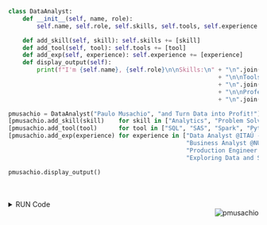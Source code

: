 ```python
class DataAnalyst:
    def __init__(self, name, role):
        self.name, self.role, self.skills, self.tools, self.experience = name, role, [], [], []

    def add_skill(self, skill): self.skills += [skill]
    def add_tool(self, tool): self.tools += [tool]
    def add_exp(self, experience): self.experience += [experience]
    def display_output(self):
        print(f"I'm {self.name}, {self.role}\n\nSkills:\n" + "\n".join(f"- {s}" for s in self.skills)
                                                           + "\n\nToolset:\n"
                                                           + "\n".join(f"- {t}" for t in self.tools)
                                                           + "\n\nProfessional Experience:\n"
                                                           + "\n".join(f"- {e}" for e in self.experience))

pmusachio = DataAnalyst("Paulo Musachio", "and Turn Data into Profit!")
[pmusachio.add_skill(skill)    for skill in ["Analytics", "Problem Solving", "Structured Thinking"]]
[pmusachio.add_tool(tool)      for tool in ["SQL", "SAS", "Spark", "Python", "Hadoop", "Statistics", "AWS (S3, Glue, Athena, Redshift, Quicksight and SageMaker)"]]
[pmusachio.add_exp(experience) for experience in ["Data Analyst @ITAÚ - Credit",
                                                  "Business Analyst @NUBANK - Lending",
                                                  "Production Engineer @TOYOTA - Assembly Shop",
                                                  "Exploring Data and Solving Problems in Industry for +10 years"]]

pmusachio.display_output()
```
 <br/>
  <br/>
  
<details>
  <summary>RUN Code</summary>
  <br/>
  
  I'm Paulo Musachio, and Turn Data into Profit!

  Skills:
  - Analytics
  - Problem Solving
  - Structured Thinking

  Toolset:
  - SQL
  - SAS
  - Spark
  - Python
  - Hadoop
  - Statistics
  - AWS (S3, Glue, Athena, Redshift, Quicksight and SageMaker)

  Profissional Experience:
  - Data Analyst @ITAÚ - Credit
  - Business Analyst @NUBANK - Lending
  - Production Engineer @TOYOTA - Assembly Shop
  - Exploring Data and Solving Problems in Industry for +10 years

</details>

<img align="right" src="https://github-readme-stats.vercel.app/api/top-langs?username=pmusachio&layout=compact&show_icons=true&locale=en&theme=transparent&hide_border=true" alt="pmusachio"/>
